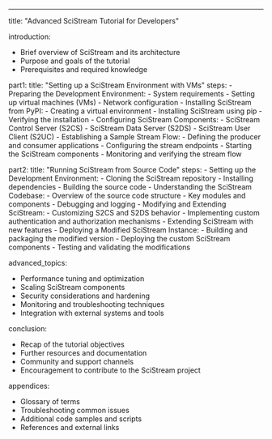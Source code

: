 ---
title: "Advanced SciStream Tutorial for Developers"

introduction:
  - Brief overview of SciStream and its architecture
  - Purpose and goals of the tutorial
  - Prerequisites and required knowledge

part1:
  title: "Setting up a SciStream Environment with VMs"
  steps:
    - Preparing the Development Environment:
        - System requirements
        - Setting up virtual machines (VMs)
        - Network configuration
    - Installing SciStream from PyPI:
        - Creating a virtual environment
        - Installing SciStream using pip
        - Verifying the installation
    - Configuring SciStream Components:
        - SciStream Control Server (S2CS)
        - SciStream Data Server (S2DS)
        - SciStream User Client (S2UC)
    - Establishing a Sample Stream Flow:
        - Defining the producer and consumer applications
        - Configuring the stream endpoints
        - Starting the SciStream components
        - Monitoring and verifying the stream flow

part2:
  title: "Running SciStream from Source Code"
  steps:
    - Setting up the Development Environment:
        - Cloning the SciStream repository
        - Installing dependencies
        - Building the source code
    - Understanding the SciStream Codebase:
        - Overview of the source code structure
        - Key modules and components
        - Debugging and logging
    - Modifying and Extending SciStream:
        - Customizing S2CS and S2DS behavior
        - Implementing custom authentication and authorization mechanisms
        - Extending SciStream with new features
    - Deploying a Modified SciStream Instance:
        - Building and packaging the modified version
        - Deploying the custom SciStream components
        - Testing and validating the modifications

advanced_topics:
  - Performance tuning and optimization
  - Scaling SciStream components
  - Security considerations and hardening
  - Monitoring and troubleshooting techniques
  - Integration with external systems and tools

conclusion:
  - Recap of the tutorial objectives
  - Further resources and documentation
  - Community and support channels
  - Encouragement to contribute to the SciStream project

appendices:
  - Glossary of terms
  - Troubleshooting common issues
  - Additional code samples and scripts
  - References and external links
